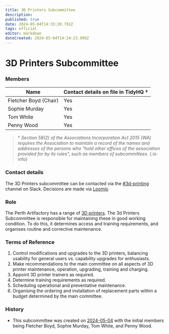 ```yaml
---
title: 3D Printers Subcommittee
description: 
published: true
date: 2024-05-04T14:33:20.791Z
tags: official
editor: markdown
dateCreated: 2024-05-04T14:24:23.999Z
---
```


# 3D Printers Subcommittee

### Members

| Name                              | Contact details on file in TidyHQ † |
| --------------------------------- | ----------------------------------- |
| Fletcher Boyd (Chair)             | Yes                                 |
| Sophie Murday                     | Yes                                 |
| Tom White                         | Yes                                 |
| Penny Wood                        | Yes                                 |

> † *Section 58(2) of the Associations Incorporation Act 2015 (WA) requires the Association to maintain a record of the names and addresses of the persons who "hold other offices of the association provided for by its rules", such as members of subcommittees.*
{.is-info}

### Contact details

The 3D Printers subcommittee can be contacted via the [#3d-printing](https://perthartifactory.slack.com/archives/CG05N75DZ) channel on Slack. Decisions are made via [Loomio](https://vote.artifactory.org.au/af-3d-printing/)

### Role

The Perth Artifactory has a range of [3D printers](https://wiki.artifactory.org.au/en/tools/3dprinters). The 3d Printers Subcommittee is responsible for maintaining these in good working condition. To do this, it determines access and training requirements, and organises routine and corrective maintenance.

### Terms of Reference

1. Control modifications and upgrades to the 3D printers, balancing usability for general users vs. capability upgrades for enthusiasts.
2.  Make recommendations to the main committee on all aspects of 3D printer maintenance, operation, upgrading, training and charging.
3.  Appoint 3D printer trainers as required.
4.  Determine training requirements as required.
5.  Scheduling operational and preventative maintenance.
6.  Organising the ordering and installation of replacement parts within a budget determined by the main committee.

### History

* This subcommittee was created on [2024-05-04](/minutes/Committee/2024-05-04) with the initial members being Fletcher Boyd, Sophie Murday, Tom White, and Penny Wood.